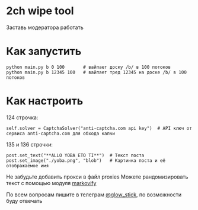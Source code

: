 # 2ch wipe tool
Заставь модератора работать
# Как запустить
```
python main.py b 0 100       # вайпает доску /b/ в 100 потоков
python main.py b 12345 100   # вайпает тред 12345 на доске /b/ в 100 потоков
```
# Как настроить
124 строчка:
```
self.solver = CaptchaSolver("anti-captcha.com api key")  # API ключ от сервиса anti-captcha.com для обхода капчи
```
135 и 136 строчки:
```
post.set_text("**ALLO YOBA ETO TI**")  # Текст поста
post.set_image("./yoba.png", "blob")   # Картинка поста и её отображаемое имя
```
Не забудьте добавить прокси в файл proxies
Можете рандомизировать текст с помощью модуля [markovify](https://github.com/jsvine/markovify)


По всем вопросам пишите в телеграм [@glow_stick](https://t.me/glow_stick), по возможности буду отвечать
